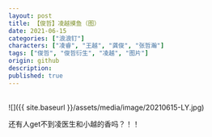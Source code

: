 ```yaml
---
layout: post
title: 【俊哲】凌越摸鱼（图）
date: 2021-06-15
categories: ["浪浪钉"]
characters: ["凌睿", "王越", "龚俊", "张哲瀚"]
tags: ["俊哲", "俊哲衍生", "凌越", "图片"]
origin: github
description: 
published: true
---
```


<br>
![]({{ site.baseurl }}/assets/media/image/20210615-LY.jpg)

还有人get不到凌医生和小越的香吗？！！
